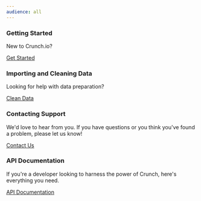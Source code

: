 ```yaml
---
audience: all
---
```


<!--search commented out if we want to add
<div id="home-search">
    <input type="text" id="home-search-input" placeholder="Search for help...">
    <ul id="home-results-container"></ul>
</div>
<script src="../js/jekyll-search.js" type="text/javascript"></script>
<script type="text/javascript">
    SimpleJekyllSearch.init({
        searchInput: document.getElementById('home-search-input'),
        resultsContainer: document.getElementById('home-results-container'),
        dataSource: '../search.json',
        searchResultTemplate: '<li><a href="{url}">{title}</a></li>',
    noResultsText: 'No results found.',
            limit: 10,
            fuzzy: true,
    })
</script>
-->
<div class="support-home-wrapper">
    <div class="support-home-left">
        <h3>Getting Started</h3>
        <p>New to Crunch.io?</p>
        <a class="btn" href="crunch_getting-started.html">Get Started</a>
    </div>
    <div class="support-home-right">
        <h3>Importing and Cleaning Data</h3>
        <p>Looking for help with data preparation?</p>
        <a class="btn" href="crunch_preparing-data.html">Clean Data</a>
    </div>
</div>


<div class="support-home-wrapper">
    <div class="support-home-left">
        <h3>Contacting Support</h3>
        <p>We'd love to hear from you. If you have questions or you think you've found a problem, please let us know!</p>
        <a class="btn" href="crunch_contact-support">Contact Us</a>
    </div>
    <div class="support-home-right">
        <h3>API Documentation</h3>
        <p>If you're a developer looking to harness the power of Crunch, here's everything you need.</p>
        <a class="btn" href="http://docs.crunch.io/" target="_blank">API Documentation</a>
    </div>
</div>

